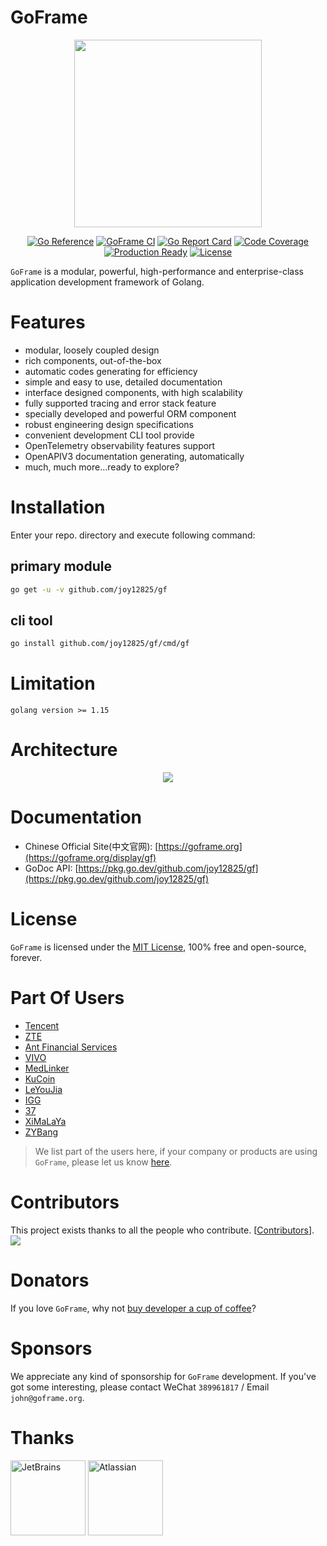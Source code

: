 # GoFrame

<div align=center>
<img src="https://goframe.org/statics/image/logo2.png?v=1" width="300"/>

[![Go Reference](https://pkg.go.dev/badge/github.com/joy12825/gf.svg)](https://pkg.go.dev/github.com/joy12825/gf)
[![GoFrame CI](https://github.com/joy12825/gf/actions/workflows/gf.yml/badge.svg)](https://github.com/joy12825/gf/actions/workflows/gf.yml)
[![Go Report Card](https://goreportcard.com/badge/github.com/joy12825/gf)](https://goreportcard.com/report/github.com/joy12825/gf)
[![Code Coverage](https://codecov.io/gh/joy12825/gfbranch/master/graph/badge.svg)](https://codecov.io/gh/joy12825/gf)
[![Production Ready](https://img.shields.io/badge/production-ready-blue.svg)](https://github.com/joy12825/gf)
[![License](https://img.shields.io/github/license/joy12825/gf.svg?style=flat)](https://github.com/joy12825/gf)
</div>

`GoFrame` is a modular, powerful, high-performance and enterprise-class application development framework of Golang.

# Features

- modular, loosely coupled design
- rich components, out-of-the-box
- automatic codes generating for efficiency
- simple and easy to use, detailed documentation
- interface designed components, with high scalability
- fully supported tracing and error stack feature
- specially developed and powerful ORM component
- robust engineering design specifications
- convenient development CLI tool provide
- OpenTelemetry observability features support
- OpenAPIV3 documentation generating, automatically
- much, much more...ready to explore?

# Installation

Enter your repo. directory and execute following command:

## primary module

```bash
go get -u -v github.com/joy12825/gf
```

## cli tool

```bash
go install github.com/joy12825/gf/cmd/gf
```

# Limitation

```
golang version >= 1.15
```

# Architecture

<div align=center>
<img src="https://goframe.org/download/attachments/1114119/arch.png"/>
</div>

# Documentation

- Chinese Official Site(中文官网): [https://goframe.org](https://goframe.org/display/gf)
- GoDoc API: [https://pkg.go.dev/github.com/joy12825/gf](https://pkg.go.dev/github.com/joy12825/gf)

# License

`GoFrame` is licensed under the [MIT License](LICENSE), 100% free and open-source, forever.

# Part Of Users

- [Tencent](https://www.tencent.com/)
- [ZTE](https://www.zte.com.cn/china/)
- [Ant Financial Services](https://www.antfin.com/)
- [VIVO](https://www.vivo.com/)
- [MedLinker](https://www.medlinker.com/)
- [KuCoin](https://www.kucoin.io/)
- [LeYouJia](https://www.leyoujia.com/)
- [IGG](https://igg.com)
- [37](https://www.37.com)
- [XiMaLaYa](https://www.ximalaya.com)
- [ZYBang](https://www.zybang.com/)

> We list part of the users here, if your company or products are using `GoFrame`, please let us know [here](https://goframe.org/pages/viewpage.action?pageId=1114415).

# Contributors

This project exists thanks to all the people who contribute. [[Contributors](https://github.com/joy12825/gf/graphs/contributors)].
<a href="https://github.com/joy12825/gf/graphs/contributors"><img src="https://contributors-img.web.app/image?repo=joy12825/gf" /></a>

# Donators

If you love `GoFrame`, why not [buy developer a cup of coffee](https://goframe.org/pages/viewpage.action?pageId=1115633)?

# Sponsors

We appreciate any kind of sponsorship for `GoFrame` development. If you've got some interesting, please contact WeChat `389961817` / Email `john@goframe.org`.

# Thanks

<a href="https://www.jetbrains.com/?from=GoFrame"><img src="https://goframe.org/download/thumbnails/1114119/jetbrains.png" height="120" alt="JetBrains"/></a>
<a href="https://www.atlassian.com/?from=GoFrame"><img src="https://goframe.org/download/attachments/1114119/atlassian.jpg" height="120" alt="Atlassian"/></a>
